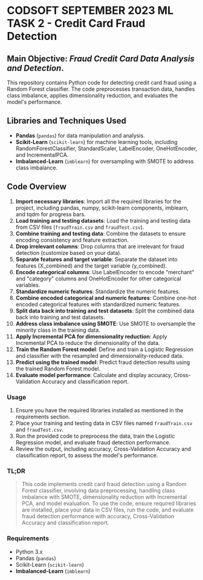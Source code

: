 # CODSOFT SEPTEMBER 2023 ML TASK 2 - Credit Card Fraud Detection

## Main Objective: *Fraud Credit Card Data Analysis and Detection*.

This repository contains Python code for detecting credit card fraud using a Random Forest classifier. The code preprocesses transaction data, handles class imbalance, applies dimensionality reduction, and evaluates the model's performance.

## Libraries and Techniques Used

- **Pandas** (`pandas`) for data manipulation and analysis.
- **Scikit-Learn** (`scikit-learn`) for machine learning tools, including RandomForestClassifier, StandardScaler, LabelEncoder, OneHotEncoder, and IncrementalPCA.
- **Imbalanced-Learn** (`imblearn`) for oversampling with SMOTE to address class imbalance.

## Code Overview

1. **Import necessary libraries**: Import all the required libraries for the project, including pandas, numpy, scikit-learn components, imblearn, and tqdm for progress bars.
2. **Load training and testing datasets**: Load the training and testing data from CSV files (`fraudTrain.csv` and `fraudTest.csv`).
3. **Combine training and testing data**: Combine the datasets to ensure encoding consistency and feature extraction.
4. **Drop irrelevant columns**: Drop columns that are irrelevant for fraud detection (customize based on your data).
5. **Separate features and target variable**: Separate the dataset into features (X_combined) and the target variable (y_combined).
6. **Encode categorical columns**: Use LabelEncoder to encode "merchant" and "category" columns and OneHotEncoder for other categorical variables.
7. **Standardize numeric features**: Standardize the numeric features.
8. **Combine encoded categorical and numeric features**: Combine one-hot encoded categorical features with standardized numeric features.
9. **Split data back into training and test datasets**: Split the combined data back into training and test datasets.
10. **Address class imbalance using SMOTE**: Use SMOTE to oversample the minority class in the training data.
11. **Apply Incremental PCA for dimensionality reduction**: Apply Incremental PCA to reduce the dimensionality of the data.
12. **Train the Random Forest model**: Define and train a Logistic Regression and classifier with the resampled and dimensionality-reduced data.
13. **Predict using the trained model**: Predict fraud detection results using the trained Random Forest model.
14. **Evaluate model performance**: Calculate and display accuracy, Cross-Validation Accuracy and classification report.

### Usage

1. Ensure you have the required libraries installed as mentioned in the requirements section.
2. Place your training and testing data in CSV files named `fraudTrain.csv` and `fraudTest.csv`.
3. Run the provided code to preprocess the data, train the Logistic Regression model, and evaluate fraud detection performance.
4. Review the output, including accuracy, Cross-Validation Accuracy and classification report, to assess the model's performance.

### TL;DR 

> This code implements credit card fraud detection using a Random Forest classifier, involving data preprocessing, handling class imbalance with SMOTE, dimensionality reduction with Incremental PCA, and model evaluation. To use the code, ensure required libraries are installed, place your data in CSV files, run the code, and evaluate fraud detection performance with accuracy, Cross-Validation Accuracy and classification report.

### Requirements

- Python 3.x
- Pandas (`pandas`)
- Scikit-Learn (`scikit-learn`)
- **Imbalanced-Learn** (`imblearn`)
